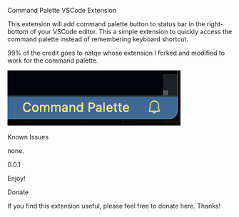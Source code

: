 Command Palette  VSCode Extension


This extension will add command palette button to status bar in the right-bottom of your VSCode editor.
This a simple extension to quickly access the command palette instead of remembering keyboard shortcut.


99% of the credit goes to natqe whose extension I forked and modified to work for the command palette.

![Example Image](images/button.png)

Known Issues


none.


0.0.1


Enjoy!


Donate


If you find this extension useful, please feel free to donate here. Thanks!


​
